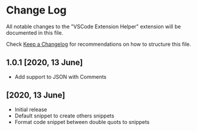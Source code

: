 # Change Log

All notable changes to the "VSCode Extension Helper" extension will be documented in this file.

Check [Keep a Changelog](http://keepachangelog.com/) for recommendations on how to structure this file.

## 1.0.1 [2020, 13 June]

* Add support to JSON with Comments

## [2020, 13 June]

* Initial release
* Default snippet to create others snippets
* Format code snippet between double quots to snippets